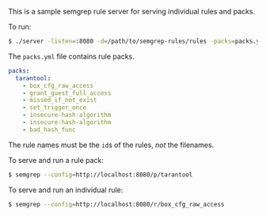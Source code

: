 This is a sample semgrep rule server for serving individual rules and packs.

To run:

```sh
$ ./server -listen=:8080 -d=/path/to/semgrep-rules/rules -packs=packs.yml
```

The `packs.yml` file contains rule packs.

```yaml
packs:
  tarantool:
    - box_cfg_raw_access
    - grant_guest_full_access
    - missed_if_not_exist
    - set_trigger_once
    - insecure-hash-algorithm
    - insecure-hash-algorithm
    - bad_hash_func
```

The rule names must be the `id`s of the rules, *not* the filenames.

To serve and run a rule pack:

```sh
$ semgrep --config=http://localhost:8080/p/tarantool
```

To serve and run an individual rule:

```sh
$ semgrep --config=http://localhost:8080/r/box_cfg_raw_access
```
